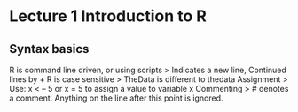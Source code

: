 # Lecture 1 Introduction to R

## Syntax basics
  R is command line driven, or using scripts
    > Indicates a new line, Continued lines by +
  R is case sensitive
    > TheData is different to thedata
  Assignment
    > Use: x < – 5 or x = 5 to assign a value to variable x
  Commenting
    > # denotes a comment. Anything on the line after this point is ignored.
